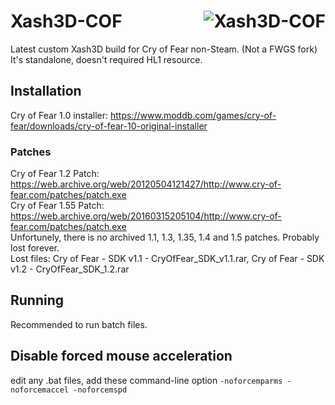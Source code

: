 # Xash3D-COF <img align="right" src="https://github.com/TheKingFireS/Xash3D-COF/assets/71936968/bd1f9fd2-8ad3-469c-9b50-89ad36a6473d" alt="Xash3D-COF" />
Latest custom Xash3D build for Cry of Fear non-Steam. (Not a FWGS fork) \
It's standalone, doesn't required HL1 resource.
## Installation
Cry of Fear 1.0 installer: https://www.moddb.com/games/cry-of-fear/downloads/cry-of-fear-10-original-installer
### Patches
Cry of Fear 1.2 Patch: https://web.archive.org/web/20120504121427/http://www.cry-of-fear.com/patches/patch.exe \
Cry of Fear 1.55 Patch: https://web.archive.org/web/20160315205104/http://www.cry-of-fear.com/patches/patch.exe \
Unfortunely, there is no archived 1.1, 1.3, 1.35, 1.4 and 1.5 patches. Probably lost forever. \
Lost files: Cry of Fear - SDK v1.1 - CryOfFear_SDK_v1.1.rar, Cry of Fear - SDK v1.2 - CryOfFear_SDK_1.2.rar
## Running
Recommended to run batch files.
## Disable forced mouse acceleration
edit any .bat files, add these command-line option ``-noforcemparms -noforcemaccel -noforcemspd``
